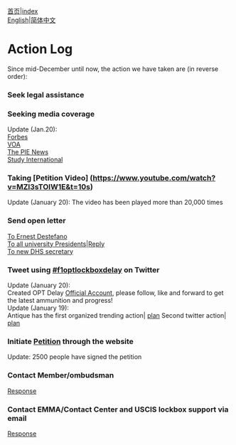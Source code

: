 [首页](https://ion2014.github.io/OPTActionLogs/index_ch)|[index](https://ion2014.github.io/OPTActionLogs)<br/>
[English](https://ion2014.github.io/OPTActionLogs/action_logs_en)|[简体中文](https://ion2014.github.io/OPTActionLogs/action_logs_en)
# Action Log
Since mid-December until now, the action we have taken are (in reverse order):

### Seek legal assistance

### Seeking media coverage
Update (Jan.20):\
[Forbes](https://www.forbes.com/sites/stuartanderson/2021/01/19/long-delays-and-ice-investigative-unit-for-students-on-opt/?sh=7893def34a54)\
[VOA](https://www.voanews.com/usa/immigration/processing-delays-us-immigration-affecting-foreign-students-legal-status)\
[The PIE News](https://thepienews.com/news/opt-lockbox-delays-students-consider-taking-legal-action/)\
[Study International](https://studyinternational.com/news/opt-2021-delay/?amp%3Bpreview=true)

### Taking [Petition Video] (https://www.youtube.com/watch?v=MZl3sTOIW1E&t=10s)
Update (January 20): The video has been played more than 20,000 times

### Send open letter
[To Ernest Destefano](https://docs.google.com/document/d/1Ne8f4cJslbjKfv4NyXZKAmdAYpqTli3pBBgu1YCDhwg/edit#heading=h.yksvnxay7qwv)\
[To all university Presidents](https://docs.google.com/document/d/1kX8FtelQxjcIMOrl8xgZjYS_XZEjALOWaVALCMk15h4/edit)|[Reply](https://docs.google.com/document/d/1TPKc01OHo1-ixPsen0AfFJl4yqliMYQmZqKSz4-1Ee0/edit)<br/>
[To new DHS secretary](https://docs.google.com/document/d/1n8DVWuXHFtghbbToc7TJaBNvgzWkTjyqL9EOr_5HBe8/edit)

### Tweet using [#f1optlockboxdelay](https://twitter.com/search?q=%23f1optlockboxdelay&src=typeahead_click) on Twitter
Update (January 20): \
Created OPT Delay [Official Account](https://twitter.com/SaveDelayedOPT), please follow, like and forward to get the latest ammunition and progress! \
Update (January 19): \
Antique has the first organized trending action| [plan](https://docs.google.com/document/d/1493kNOLOz4VI8JK5of2khEDHVYUqQKVK20OH48RTtf0/edit?usp=sharing)
Second twitter action| [plan](https://docs.google.com/document/d/1493kNOLOz4VI8JK5of2khEDHVYUqQKVK20OH48RTtf0/edit)

### Initiate [Petition](https://www.change.org/p/uscis-please-process-opt-applications-at-uscis-dallas-lockbox) through the website
Update: 2500 people have signed the petition

### Contact Member/ombudsman
[Response](https://docs.google.com/document/d/1HoiZYI-DXOmjqI-1-jDp4Pghtc_6GhX5d0YZtOfkH7Q/edit?usp=sharing)

### Contact EMMA/Contact Center and USCIS lockbox support via email
[Response](https://docs.google.com/document/d/1mo6Kl6nO-TuPrzvR1UD0DYtuJe9w74WEhlj0XzeLCPc/edit?usp=sharing)

